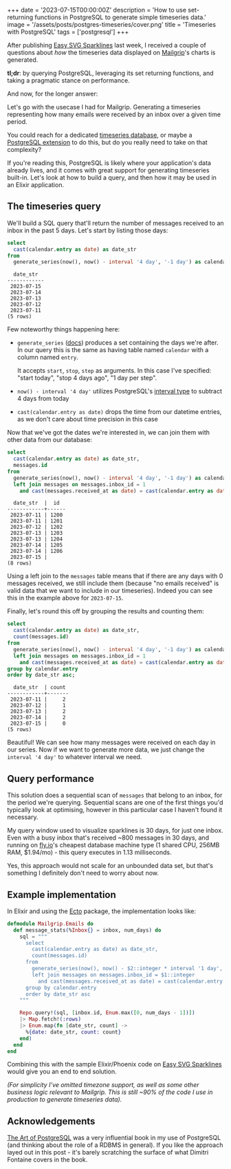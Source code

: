 +++
date = '2023-07-15T00:00:00Z'
description = 'How to use set-returning functions in PostgreSQL to generate simple timeseries data.'
image = '/assets/posts/postgres-timeseries/cover.png'
title = 'Timeseries with PostgreSQL'
tags = ['postgresql']
+++

After publishing [Easy SVG Sparklines](/posts/2023/07/08/easy-svg-sparklines/) last week, I received a couple of questions about _how_ the timeseries data displayed on [Mailgrip](https://mailgrip.io/)'s charts is generated.

**tl;dr**: by querying PostgreSQL, leveraging its set returning functions, and taking a pragmatic stance on performance.

And now, for the longer answer:

Let's go with the usecase I had for Mailgrip. Generating a timeseries representing how many emails were received by an inbox over a given time period.

You could reach for a dedicated [timeseries database](https://prometheus.io/), or maybe a [PostgreSQL extension](https://www.timescale.com/) to do this, but do you really need to take on that complexity?

If you're reading this, PostgreSQL is likely where your application's data already lives, and it comes with great support for generating timeseries built-in. Let's look at how to build a query, and then how it may be used in an Elixir application.

## The timeseries query

We'll build a SQL query that'll return the number of messages received to an inbox in the past 5 days. Let's start by listing those days:

```sql
select
  cast(calendar.entry as date) as date_str
from
  generate_series(now(), now() - interval '4 day', '-1 day') as calendar (entry);
```

```text
  date_str
------------
 2023-07-15
 2023-07-14
 2023-07-13
 2023-07-12
 2023-07-11
(5 rows)
```

Few noteworthy things happening here:

- `generate_series` ([docs](https://www.postgresql.org/docs/current/functions-srf.html)) produces a set containing the days we're after. In our query this is the same as having table named `calendar` with a column named `entry`.

  It accepts `start`, `stop`, `step` as arguments. In this case I've specified: "start today", "stop 4 days ago", "1 day per step".

- `now() - interval '4 day'` utilizes PostgreSQL's [interval type](https://www.postgresql.org/docs/current/datatype-datetime.html#DATATYPE-INTERVAL-INPUT) to subtract 4 days from today

- `cast(calendar.entry as date)` drops the time from our datetime entries, as we don't care about time precision in this case

Now that we've got the dates we're interested in, we can join them with other data from our database:

```sql
select
  cast(calendar.entry as date) as date_str,
  messages.id
from
  generate_series(now(), now() - interval '4 day', '-1 day') as calendar (entry)
  left join messages on messages.inbox_id = 1
    and cast(messages.received_at as date) = cast(calendar.entry as date);
```

```text
  date_str  |  id
------------+------
 2023-07-11 | 1200
 2023-07-11 | 1201
 2023-07-12 | 1202
 2023-07-13 | 1203
 2023-07-13 | 1204
 2023-07-14 | 1205
 2023-07-14 | 1206
 2023-07-15 |
(8 rows)
```

Using a left join to the `messages` table means that if there are any days with 0 messages received, we still include them (because "no emails received" is valid data that we want to include in our timeseries). Indeed you can see this in the example above for `2023-07-15`.

Finally, let's round this off by grouping the results and counting them:

```sql
select
  cast(calendar.entry as date) as date_str,
  count(messages.id)
from
  generate_series(now(), now() - interval '4 day', '-1 day') as calendar (entry)
  left join messages on messages.inbox_id = 1
    and cast(messages.received_at as date) = cast(calendar.entry as date)
group by calendar.entry
order by date_str asc;
```

```text
  date_str  | count
------------+-------
 2023-07-11 |     2
 2023-07-12 |     1
 2023-07-13 |     2
 2023-07-14 |     2
 2023-07-15 |     0
(5 rows)
```

Beautiful! We can see how many messages were received on each day in our series. Now if we want to generate more data, we just change the `interval '4 day'` to whatever interval we need.

## Query performance

This solution does a sequential scan of `messages` that belong to an inbox, for the period we're querying. Sequential scans are one of the first things you'd typically look at optimising, however in this particular case I haven't found it necessary.

My query window used to visualize sparklines is 30 days, for just one inbox. Even with a busy inbox that's received ~800 messages in 30 days, and running on [fly.io](https://fly.io/)'s cheapest database machine type (1 shared CPU, 256MB RAM, $1.94/mo) - this query executes in 1.13 milliseconds.

Yes, this approach would not scale for an unbounded data set, but that's something I definitely don't need to worry about now.

## Example implementation

In Elixir and using the [Ecto](https://hexdocs.pm/ecto/Ecto.html) package, the implementation looks like:

```elixir
defmodule Mailgrip.Emails do
  def message_stats(%Inbox{} = inbox, num_days) do
    sql = """
      select
        cast(calendar.entry as date) as date_str,
        count(messages.id)
      from
        generate_series(now(), now() - $2::integer * interval '1 day', '-1 day') as calendar (entry)
        left join messages on messages.inbox_id = $1::integer
          and cast(messages.received_at as date) = cast(calendar.entry as date)
      group by calendar.entry
      order by date_str asc
    """

    Repo.query!(sql, [inbox.id, Enum.max([0, num_days - 1])])
    |> Map.fetch!(:rows)
    |> Enum.map(fn [date_str, count] ->
      %{date: date_str, count: count}
    end)
  end
end
```

Combining this with the sample Elixir/Phoenix code on [Easy SVG Sparklines](/posts/2023/07/08/easy-svg-sparklines/) would give you an end to end solution.

_(For simplicity I've omitted timezone support, as well as some other business logic relevant to Mailgrip. This is still ~90% of the code I use in production to generate timeseries data)._

## Acknowledgements

[The Art of PostgreSQL](https://theartofpostgresql.com/) was a very influential book in my use of PostgreSQL (and thinking about the role of a RDBMS in general). If you like the approach layed out in this post - it's barely scratching the surface of what Dimitri Fontaine covers in the book.
